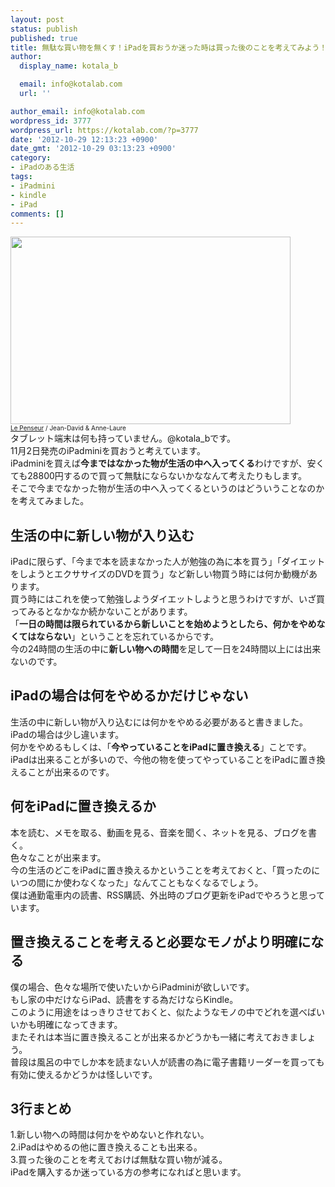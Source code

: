 ```yaml
---
layout: post
status: publish
published: true
title: 無駄な買い物を無くす！iPadを買おうか迷った時は買った後のことを考えてみよう！
author:
  display_name: kotala_b

  email: info@kotalab.com
  url: ''

author_email: info@kotalab.com
wordpress_id: 3777
wordpress_url: https://kotalab.com/?p=3777
date: '2012-10-29 12:13:23 +0900'
date_gmt: '2012-10-29 03:13:23 +0900'
category:
- iPadのある生活
tags:
- iPadmini
- kindle
- iPad
comments: []
---
```

<p><a href="https://kotalab.com/wp-content/uploads/ipad_121029.jpg" target="_blank"><img src="https://kotalab.com/wp-content/uploads/ipad_121029.jpg" alt="" title="ipad_121029" width="448" height="300" class="alignnone size-full wp-image-3778" /></a><br />
<span style="font-size:10px;"><a href="https://www.flickr.com/photos/jedalani/2744362014/" target="_blank">Le Penseur</a> / Jean-David &amp; Anne-Laure</span><br />
タブレット端末は何も持っていません。@kotala_bです。<br />
11月2日発売のiPadminiを買おうと考えています。<br />
iPadminiを買えば<strong>今まではなかった物が生活の中へ入ってくる</strong>わけですが、安くても28800円するので買って無駄にならないかななんて考えたりもします。<br />
そこで今までなかった物が生活の中へ入ってくるというのはどういうことなのかを考えてみました。<br />
</p>
<!--more-->
<h2>生活の中に新しい物が入り込む</h2>
<p>iPadに限らず、「今まで本を読まなかった人が勉強の為に本を買う」「ダイエットをしようとエクササイズのDVDを買う」など新しい物買う時には何か動機があります。<br />
買う時にはこれを使って勉強しようダイエットしようと思うわけですが、いざ買ってみるとなかなか続かないことがあります。<br />
「<strong>一日の時間は限られているから新しいことを始めようとしたら、何かをやめなくてはならない</strong>」ということを忘れているからです。<br />
今の24時間の生活の中に<strong>新しい物への時間</strong>を足して一日を24時間以上には出来ないのです。</p>
<h2>iPadの場合は何をやめるかだけじゃない</h2>
<p>生活の中に新しい物が入り込むには何かをやめる必要があると書きました。<br />
iPadの場合は少し違います。<br />
何かをやめるもしくは、「<strong>今やっていることをiPadに置き換える</strong>」ことです。<br />
iPadは出来ることが多いので、今他の物を使ってやっていることをiPadに置き換えることが出来るのです。</p>
<h2>何をiPadに置き換えるか</h2>
<p>本を読む、メモを取る、動画を見る、音楽を聞く、ネットを見る、ブログを書く。<br />
色々なことが出来ます。<br />
今の生活のどこをiPadに置き換えるかということを考えておくと、「買ったのにいつの間にか使わなくなった」なんてこともなくなるでしょう。<br />
僕は通勤電車内の読書、RSS購読、外出時のブログ更新をiPadでやろうと思っています。</p>
<h2>置き換えることを考えると必要なモノがより明確になる</h2>
<p>僕の場合、色々な場所で使いたいからiPadminiが欲しいです。<br />
もし家の中だけならiPad、読書をする為だけならKindle。<br />
このように用途をはっきりさせておくと、似たようなモノの中でどれを選べばいいかも明確になってきます。<br />
またそれは本当に置き換えることが出来るかどうかも一緒に考えておきましょう。<br />
普段は風呂の中でしか本を読まない人が読書の為に電子書籍リーダーを買っても有効に使えるかどうかは怪しいです。</p>
<h2>3行まとめ</h2>
<p>1.新しい物への時間は何かをやめないと作れない。<br />
2.iPadはやめるの他に置き換えることも出来る。<br />
3.買った後のことを考えておけば無駄な買い物が減る。<br />
iPadを購入するか迷っている方の参考になればと思います。</p>
